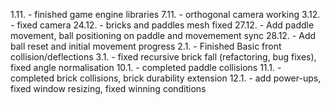 1.11. - finished game engine libraries
7.11. - orthogonal camera working
3.12. - fixed camera
24.12. - bricks and paddles mesh fixed
27.12. - Add paddle movement, ball positioning on paddle and movemement sync
28.12. - Add ball reset and initial movement progress
2.1. - Finished Basic front collision/deflections
3.1. - fixed recursive brick fall (refactoring, bug fixes), fixed angle normalisation
10.1. - completed paddle collisions
11.1. - completed brick collisions, brick durability extension
12.1. - add power-ups, fixed window resizing, fixed winning conditions
